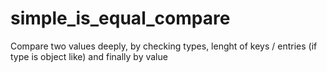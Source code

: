 # simple_is_equal_compare
Compare two values deeply, by checking types, lenght of keys / entries (if type is object like) and finally by value
